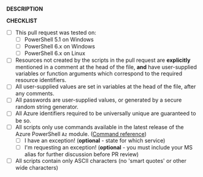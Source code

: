 __DESCRIPTION__

<!-- Please include a brief description of your changes. -->

__CHECKLIST__

<!--
    Filling in this checklist is mandatory! If you don't, your pull request
    will be rejected without further review. All required checkboxes must be green
    for pull request processing to begin.

    At MINIMUM you MUST test on PowerShell 5.1 on Windows, and ONE (1) platform with PowerShell 6.x.
    You can test on PowerShell 6.x on Linux in a controlled environment by using Cloud Shell.

    Testing on all 3 platforms is recommended, but make sure you mark the platforms you tested on.
    This can help identify platform-related issues if they arise.
-->

- [ ] This pull request was tested on:
  - [ ] PowerShell 5.1 on Windows
  - [ ] PowerShell 6.x on Windows
  - [ ] PowerShell 6.x on Linux
- [ ] Resources not created by the scripts in the pull request are __explicitly__ mentioned in a comment at the head of the file, __and__ have user-supplied variables or function arguments which correspond to the required resource identifiers.
- [ ] All user-supplied values are set in variables at the head of the file, after any comments.
- [ ] All passwords are user-supplied values, or generated by a secure random string generator.
- [ ] All Azure identifiers required to be universally unique are guaranteed to be so. 
- [ ] All scripts only use commands available in the latest release of the Azure PowerShell `Az` module. ([Command reference](https://docs.microsoft.com/en-us/powershell/module/?term=Az.))
  - [ ] I have an exception! (__optional__ - state for which service)
  - [ ] I'm requesting an exception! (__optional__ - you must include your MS alias for further discussion before PR review)
- [ ] All scripts contain only ASCII characters (no 'smart quotes' or other wide characters)
